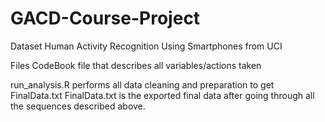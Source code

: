 # GACD-Course-Project


Dataset
Human Activity Recognition Using Smartphones from UCI

Files
CodeBook file that describes all variables/actions taken

run_analysis.R performs all data cleaning and preparation to get FinalData.txt
FinalData.txt is the exported final data after going through all the sequences described above.
